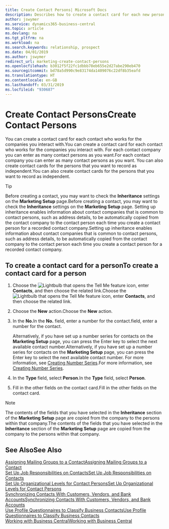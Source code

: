 ```yaml
---
title: Create Contact Persons| Microsoft Docs
description: Describes how to create a contact card for each new person or prospect you interact with or have a business relationship with.
author: jswymer
ms.service: dynamics365-business-central
ms.topic: article
ms.devlang: na
ms.tgt_pltfrm: na
ms.workload: na
ms.search.keywords: relationship, prospect
ms.date: 04/01/2019
ms.author: jswymer
redirect_url: marketing-create-contact-persons
ms.openlocfilehash: b3012f5f22fc1dbbb78eb655e2d27abe290eb470
ms.sourcegitcommit: bd78a5d990c9e83174da1409076c22df8b35eafd
ms.translationtype: HT
ms.contentlocale: en-GB
ms.lasthandoff: 03/31/2019
ms.locfileid: "930687"
---
```

# <a name="create-contact-persons"></a><span data-ttu-id="3393c-103">Create Contact Persons</span><span class="sxs-lookup"><span data-stu-id="3393c-103">Create Contact Persons</span></span>
<span data-ttu-id="3393c-104">You can create a contact card for each contact who works for the companies you interact with.</span><span class="sxs-lookup"><span data-stu-id="3393c-104">You can create a contact card for each contact who works for the companies you interact with.</span></span> <span data-ttu-id="3393c-105">For each contact company you can enter as many contact persons as you want.</span><span class="sxs-lookup"><span data-stu-id="3393c-105">For each contact company you can enter as many contact persons as you want.</span></span> <span data-ttu-id="3393c-106">You can also create contact cards for the persons that you want to record as independent.</span><span class="sxs-lookup"><span data-stu-id="3393c-106">You can also create contact cards for the persons that you want to record as independent.</span></span>

> [!TIP]  
>   <span data-ttu-id="3393c-107">Before creating a contact, you may want to check the **Inheritance** settings on the **Marketing Setup** page.</span><span class="sxs-lookup"><span data-stu-id="3393c-107">Before creating a contact, you may want to check the **Inheritance** settings on the **Marketing Setup** page.</span></span> <span data-ttu-id="3393c-108">Setting up inheritance enables information about contact companies that is common to contact persons, such as address details, to be automatically copied from the contact company to the contact person each time you create a contact person for a recorded contact company.</span><span class="sxs-lookup"><span data-stu-id="3393c-108">Setting up inheritance enables information about contact companies that is common to contact persons, such as address details, to be automatically copied from the contact company to the contact person each time you create a contact person for a recorded contact company.</span></span>

## <a name="to-create-a-contact-card-for-a-person"></a><span data-ttu-id="3393c-109">To create a contact card for a person</span><span class="sxs-lookup"><span data-stu-id="3393c-109">To create a contact card for a person</span></span>
1. <span data-ttu-id="3393c-110">Choose the ![Lightbulb that opens the Tell Me feature](media/ui-search/search_small.png "Tell me what you want to do") icon, enter **Contacts**, and then choose the related link.</span><span class="sxs-lookup"><span data-stu-id="3393c-110">Choose the ![Lightbulb that opens the Tell Me feature](media/ui-search/search_small.png "Tell me what you want to do") icon, enter **Contacts**, and then choose the related link.</span></span>
2. <span data-ttu-id="3393c-111">Choose the **New** action.</span><span class="sxs-lookup"><span data-stu-id="3393c-111">Choose the **New** action.</span></span>
3. <span data-ttu-id="3393c-112">In the **No.**</span><span class="sxs-lookup"><span data-stu-id="3393c-112">In the **No.**</span></span> <span data-ttu-id="3393c-113">field, enter a number for the contact.</span><span class="sxs-lookup"><span data-stu-id="3393c-113">field, enter a number for the contact.</span></span>

    <span data-ttu-id="3393c-114">Alternatively, if you have set up a number series for contacts on the **Marketing Setup** page, you can press the Enter key to select the next available contact number.</span><span class="sxs-lookup"><span data-stu-id="3393c-114">Alternatively, if you have set up a number series for contacts on the **Marketing Setup** page, you can press the Enter key to select the next available contact number.</span></span> <span data-ttu-id="3393c-115">For more information, see [Creating Number Series](ui-create-number-series.md).</span><span class="sxs-lookup"><span data-stu-id="3393c-115">For more information, see [Creating Number Series](ui-create-number-series.md).</span></span>
4. <span data-ttu-id="3393c-116">In the **Type** field, select **Person**.</span><span class="sxs-lookup"><span data-stu-id="3393c-116">In the **Type** field, select **Person**.</span></span>
5. <span data-ttu-id="3393c-117">Fill in the other fields on the contact card.</span><span class="sxs-lookup"><span data-stu-id="3393c-117">Fill in the other fields on the contact card.</span></span>

> [!NOTE]  
>   <span data-ttu-id="3393c-118">The contents of the fields that you have selected in the **Inheritance** section of the **Marketing Setup** page are copied from the company to the persons within that company.</span><span class="sxs-lookup"><span data-stu-id="3393c-118">The contents of the fields that you have selected in the **Inheritance** section of the **Marketing Setup** page are copied from the company to the persons within that company.</span></span>

## <a name="see-also"></a><span data-ttu-id="3393c-119">See Also</span><span class="sxs-lookup"><span data-stu-id="3393c-119">See Also</span></span>
[<span data-ttu-id="3393c-120">Assigning Mailing Groups to a Contact</span><span class="sxs-lookup"><span data-stu-id="3393c-120">Assigning Mailing Groups to a Contact</span></span>](marketing-mailing-groups.md#AssignMailGroupContact)  
[<span data-ttu-id="3393c-121">Set Up Job Responsibilities on Contacts</span><span class="sxs-lookup"><span data-stu-id="3393c-121">Set Up Job Responsibilities on Contacts</span></span>](marketing-job-responsibilities.md)  
[<span data-ttu-id="3393c-122">Set Up Organizational Levels for Contact Persons</span><span class="sxs-lookup"><span data-stu-id="3393c-122">Set Up Organizational Levels for Contact Persons</span></span>](marketing-organizational-levels.md)  
[<span data-ttu-id="3393c-123">Synchronizing Contacts With Customers, Vendors, and Bank Accounts</span><span class="sxs-lookup"><span data-stu-id="3393c-123">Synchronizing Contacts With Customers, Vendors, and Bank Accounts</span></span>](marketing-synchronize-contacts-customers-vendors-bank-accounts.md)  
[<span data-ttu-id="3393c-124">Use Profile Questionnaires to Classify Business Contacts</span><span class="sxs-lookup"><span data-stu-id="3393c-124">Use Profile Questionnaires to Classify Business Contacts</span></span>](marketing-create-contact-profile-questionnaire.md)  
[<span data-ttu-id="3393c-125">Working with Business Central</span><span class="sxs-lookup"><span data-stu-id="3393c-125">Working with Business Central</span></span>](ui-work-product.md)  
